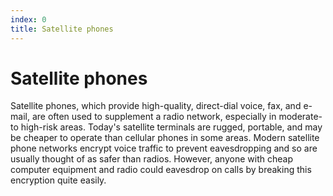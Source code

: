 ```yaml
---
index: 0
title: Satellite phones
---
```

# Satellite phones

Satellite phones, which provide high-quality, direct-dial voice, fax, and e-mail, are often used to supplement a radio network, especially in moderate- to high-risk areas. Today's satellite terminals are rugged, portable, and may be cheaper to operate than cellular phones in some areas. Modern satellite phone networks encrypt voice traffic to prevent eavesdropping and so are usually thought of as safer than radios. However, anyone with cheap computer equipment and radio could eavesdrop on calls by breaking this encryption quite easily.